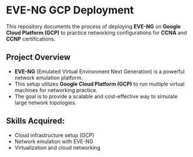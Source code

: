 # EVE-NG GCP Deployment

This repository documents the process of deploying **EVE-NG** on **Google Cloud Platform (GCP)** to practice networking configurations for **CCNA** and **CCNP** certifications.

## Project Overview

- **EVE-NG** (Emulated Virtual Environment Next Generation) is a powerful network emulation platform.
- This setup utilizes **Google Cloud Platform (GCP)** to run multiple virtual machines for networking practice.
- The goal is to provide a scalable and cost-effective way to simulate large network topologies.

## Skills Acquired:
- Cloud infrastructure setup (GCP)
- Network emulation with EVE-NG
- Virtualization and cloud networking



